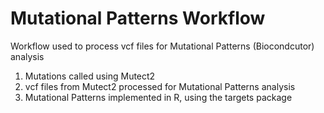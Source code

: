 # Mutational Patterns Workflow
Workflow used to process vcf files for Mutational Patterns (Biocondcutor) analysis
1. Mutations called using Mutect2
2. vcf files from Mutect2 processed for Mutational Patterns analysis
3. Mutational Patterns implemented in R, using the targets package
